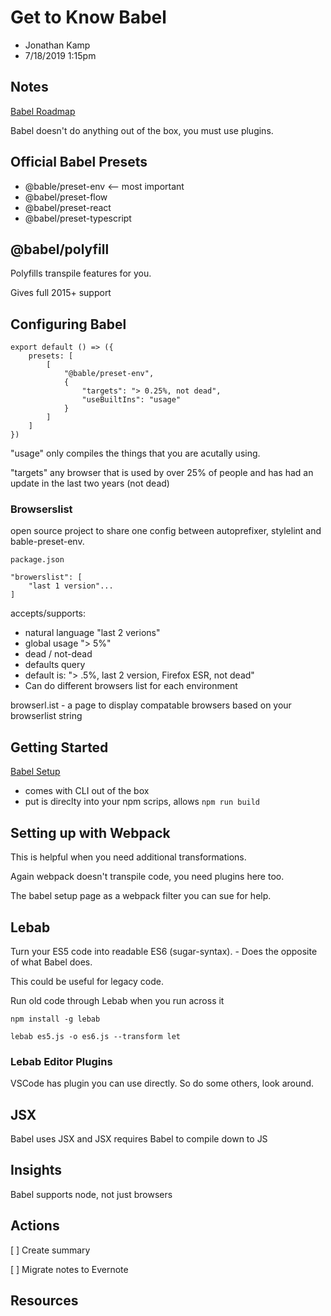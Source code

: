 # Get to Know Babel

* Jonathan Kamp
* 7/18/2019 1:15pm

<!-- Summary: -->

## Notes
[Babel Roadmap](https://babeljs.io/docs/en/roadmap)

Babel doesn't do anything out of the box, you must use plugins.

## Official Babel Presets
* @bable/preset-env <-- most important
* @babel/preset-flow
* @babel/preset-react
* @babel/preset-typescript

## @babel/polyfill
Polyfills transpile features for you.

Gives full 2015+ support

## Configuring Babel
```  // code block
export default () => ({
    presets: [
        [
            "@bable/preset-env",
            {
                "targets": "> 0.25%, not dead",
                "useBuiltIns": "usage"
            }
        ]
    ]
})
``` 

"usage" only compiles the things that you are acutally using.

"targets" any browser that is used by over 25% of people and has had an update in the last two years (not dead)

### Browserslist
open source project to share one config between autoprefixer, stylelint and bable-preset-env. 

```
package.json

"browerslist": [
    "last 1 version"...
]
```

accepts/supports:
* natural language "last 2 verions"
* global usage "> 5%"
* dead / not-dead
* defaults query
* default is: "> .5%, last 2 version, Firefox ESR, not dead"
* Can do different browsers list for each environment

browserl.ist - a page to display compatable browsers based on your browserlist string

## Getting Started
[Babel Setup](https://babeljs.io/setup)

* comes with CLI out of the box
* put is direclty into your npm scrips, allows `npm run build`

## Setting up with Webpack
This is helpful when you need additional transformations. 

Again webpack doesn't transpile code, you need plugins here too.

The babel setup page as a webpack filter you can sue for help.

## Lebab
Turn your ES5 code into readable ES6 (sugar-syntax). - Does the opposite of what Babel does.

This could be useful for legacy code.

Run old code through Lebab when you run across it

```
npm install -g lebab

lebab es5.js -o es6.js --transform let
```

### Lebab Editor Plugins
VSCode has plugin you can use directly. So do some others, look around.

## JSX
Babel uses JSX and JSX requires Babel to compile down to JS

## Insights

Babel supports node, not just browsers

## Actions
[ ] Create summary

[ ] Migrate notes to Evernote

## Resources

<!-- Footnotes -->
[^1]: Example footnote

<!-- Markdown Cheatsheet https://www.markdownguide.org/cheat-sheet/ -->